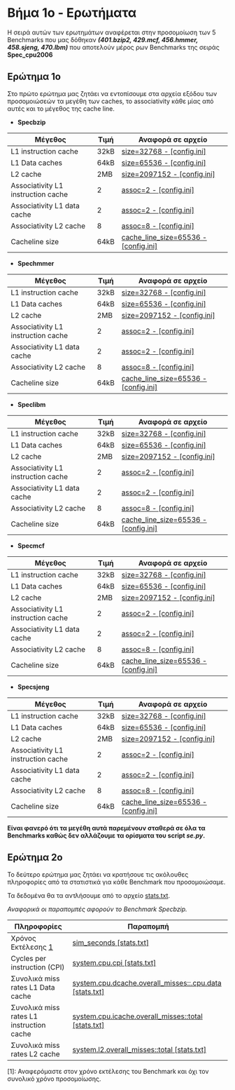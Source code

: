 # Βήμα 1ο - Ερωτήματα

Η σειρά αυτών των ερωτημάτων αναφέρεται στην προσομοίωση των 5 Benchmarks που μας δόθηκαν **_(401.bzip2, 429.mcf, 456.hmmer, 458.sjeng, 470.lbm)_** που αποτελούν μέρος ρων Benchmarks της σειράς **Spec_cpu2006**

## Ερώτημα 1ο

Στο πρώτο ερώτημα μας ζητάει να εντοπίσουμε στα αρχεία εξόδου των προσομοιώσεών τα μεγέθη των caches, το associativity κάθε μίας από αυτές και το μέγεθος της cache line.

- **Specbzip**

Μέγεθος | Τιμή | Αναφορά σε αρχείο
----------------- | ----- | ------------------
L1 instruction cache | 32kB  |  [size=32768 - [config.ini]](/Step1_files/specbzip/config.ini#L845)
L1 Data caches  | 64kB  | [size=65536 - [config.ini]](/Step1_files/specbzip/config.ini#L179)
L2 cache  | 2MB | [size=2097152 - [config.ini]](/Step1_files/specbzip/config.ini#L1050)
Associativity L1 instruction cache  | 2 | [assoc=2 - [config.ini]](/Step1_files/specbzip/config.ini#L832)
Associativity L1 data cache | 2 | [assoc=2 - [config.ini]](/Step1_files/specbzip/config.ini#L159)
Associativity L2 cache | 8 | [assoc=8 - [config.ini]](/Step1_files/specbzip/config.ini#L1037)
Cacheline size  | 64kB |  [cache_line_size=65536 - [config.ini]](/Step1_files/specbzip/config.ini#L15)

- **Spechmmer**

Μέγεθος | Τιμή | Αναφορά σε αρχείο
----------------- | ----- | ------------------
L1 instruction cache | 32kB  |  [size=32768 - [config.ini]](/Step1_files/spechmmer/config.ini#L813)
L1 Data caches  | 64kB  | [size=65536 - [config.ini]](/Step1_files/spechmmer/config.ini#L211)
L2 cache  | 2MB | [size=2097152 - [config.ini]](/Step1_files/spechmmer/config.ini#L1018)
Associativity L1 instruction cache  | 2 | [assoc=2 - [config.ini]](/Step1_files/spechmmer/config.ini#L793)
Associativity L1 data cache | 2 | [assoc=2 - [config.ini]](/Step1_files/spechmmer/config.ini#L159)
Associativity L2 cache | 8 | [assoc=8 - [config.ini]](/Step1_files/spechmmer/config.ini#L998)
Cacheline size  | 64kB |  [cache_line_size=65536 - [config.ini]](/Step1_files/spechmmer/config.ini#L15)

- **Speclibm**

Μέγεθος | Τιμή | Αναφορά σε αρχείο
----------------- | ----- | ------------------
L1 instruction cache | 32kB  |  [size=32768 - [config.ini]](/Step1_files/speclibm/config.ini#L813)
L1 Data caches  | 64kB  | [size=65536 - [config.ini]](/Step1_files/speclibm/config.ini#L211)
L2 cache  | 2MB | [size=2097152 - [config.ini]](/Step1_files/speclibm/config.ini#L1018)
Associativity L1 instruction cache  | 2 | [assoc=2 - [config.ini]](/Step1_files/speclibm/config.ini#L793)
Associativity L1 data cache | 2 | [assoc=2 - [config.ini]](/Step1_files/speclibm/config.ini#L159)
Associativity L2 cache | 8 | [assoc=8 - [config.ini]](/Step1_files/speclibm/config.ini#L998)
Cacheline size  | 64kB |  [cache_line_size=65536 - [config.ini]](/Step1_files/speclibm/config.ini#L15)

- **Specmcf**

Μέγεθος | Τιμή | Αναφορά σε αρχείο
----------------- | ----- | ------------------
L1 instruction cache | 32kB  |  [size=32768 - [config.ini]](/Step1_files/specmcf/config.ini#L813)
L1 Data caches  | 64kB  | [size=65536 - [config.ini]](/Step1_files/specmcf/config.ini#L211)
L2 cache  | 2MB | [size=2097152 - [config.ini]](/Step1_files/specmcf/config.ini#L1018)
Associativity L1 instruction cache  | 2 | [assoc=2 - [config.ini]](/Step1_files/specmcf/config.ini#L793)
Associativity L1 data cache | 2 | [assoc=2 - [config.ini]](/Step1_files/specmcf/config.ini#L159)
Associativity L2 cache | 8 | [assoc=8 - [config.ini]](/Step1_files/specmcf/config.ini#L998)
Cacheline size  | 64kB |  [cache_line_size=65536 - [config.ini]](/Step1_files/specmcf/config.ini#L15)

- **Specsjeng**

Μέγεθος | Τιμή | Αναφορά σε αρχείο
----------------- | ----- | ------------------
L1 instruction cache | 32kB  |  [size=32768 - [config.ini]](/Step1_files/specsjeng/config.ini#L813)
L1 Data caches  | 64kB  | [size=65536 - [config.ini]](/Step1_files/specsjeng/config.ini#L211)
L2 cache  | 2MB | [size=2097152 - [config.ini]](/Step1_files/specsjeng/config.ini#L1018)
Associativity L1 instruction cache  | 2 | [assoc=2 - [config.ini]](/Step1_files/specsjeng/config.ini#L793)
Associativity L1 data cache | 2 | [assoc=2 - [config.ini]](/Step1_files/specsjeng/config.ini#L159)
Associativity L2 cache | 8 | [assoc=8 - [config.ini]](/Step1_files/specsjeng/config.ini#L998)
Cacheline size  | 64kB |  [cache_line_size=65536 - [config.ini]](/Step1_files/specsjeng/config.ini#L15)

**Είναι φανερό ότι τα μεγέθη αυτά παρεμένουν σταθερά σε όλα τα Benchmarks καθώς δεν αλλάζουμε τα ορίσματα του script *se.py*.**

## Ερώτημα 2ο
Το δεύτερο ερώτημα μας ζητάει να κρατήσουε τις ακόλουθες πληροφορίες από τα στατιστικά για κάθε Benchmark που προσομοιώσαμε.

Τα δεδομένα θα τα αντλήσουμε από το αρχείο [stats.txt](/Step1_files/specbzip/stats.txt).

_Αναφορικά οι παραπομπές αφορούν το Benchmark Specbzip._

Πληροφορίες | Παραπομπή
------------------------  | ------------------------
Χρόνος Εκτέλεσης [1](#86)  |  [sim_seconds [stats.txt]](/Step1_files/specbzip/stats.txt#L12)
Cycles per instruction (CPI)  | [system.cpu.cpi [stats.txt]](/Step1_files/specbzip/stats.txt#L29)
Συνολικά miss rates L1 Data cache | [system.cpu.dcache.overall_misses::.cpu.data [stats.txt]](/Step1_files/specbzip/stats.txt#L854)
Συνολικά miss rates L1 instruction cache | [system.cpu.icache.overall_misses::total  [stats.txt]](/Step1_files/specbzip/stats.txt#L768)
Συνολικά miss rates L2 cache | [system.l2.overall_misses::total  [stats.txt]](/Step1_files/specbzip/stats.txt#L302)

[1]: Αναφερόμαστε στον χρόνο εκτέλεσης του Benchmark και όχι τον συνολικό χρόνο προσομοίωσης.
